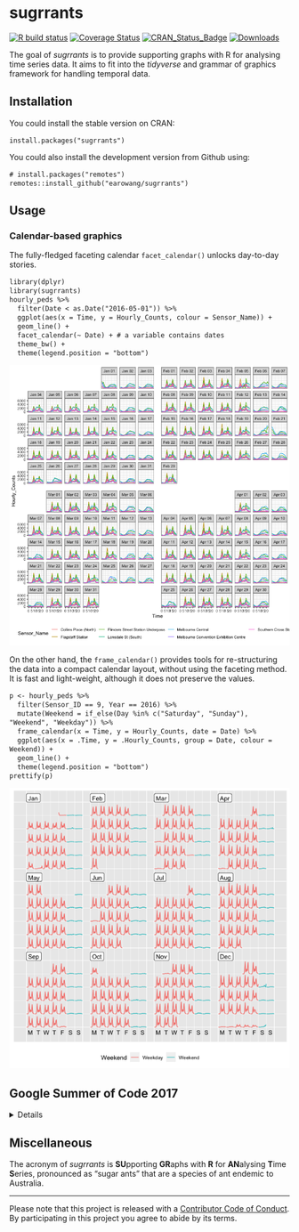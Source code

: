 
<!-- README.md is generated from README.Rmd. Please edit that file -->

sugrrants
=========

[![R build
status](https://github.com/earowang/sugrrants/workflows/R-CMD-check/badge.svg)](https://github.com/earowang/sugrrants/actions?workflow=R-CMD-check)
[![Coverage
Status](https://codecov.io/gh/earowang/sugrrants/branch/master/graph/badge.svg)](https://codecov.io/github/earowang/sugrrants?branch=master)
[![CRAN\_Status\_Badge](http://www.r-pkg.org/badges/version/sugrrants)](https://cran.r-project.org/package=sugrrants)
[![Downloads](http://cranlogs.r-pkg.org/badges/sugrrants?color=brightgreen)](https://cran.r-project.org/package=sugrrants)

The goal of *sugrrants* is to provide supporting graphs with R for
analysing time series data. It aims to fit into the *tidyverse* and
grammar of graphics framework for handling temporal data.

Installation
------------

You could install the stable version on CRAN:

    install.packages("sugrrants")

You could also install the development version from Github using:

    # install.packages("remotes")
    remotes::install_github("earowang/sugrrants")

Usage
-----

### Calendar-based graphics

The fully-fledged faceting calendar `facet_calendar()` unlocks
day-to-day stories.

    library(dplyr)
    library(sugrrants)
    hourly_peds %>%
      filter(Date < as.Date("2016-05-01")) %>% 
      ggplot(aes(x = Time, y = Hourly_Counts, colour = Sensor_Name)) +
      geom_line() +
      facet_calendar(~ Date) + # a variable contains dates
      theme_bw() +
      theme(legend.position = "bottom")

![](man/figures/facet-calendar-1.png)<!-- -->

On the other hand, the `frame_calendar()` provides tools for
re-structuring the data into a compact calendar layout, without using
the faceting method. It is fast and light-weight, although it does not
preserve the values.

    p <- hourly_peds %>%
      filter(Sensor_ID == 9, Year == 2016) %>%
      mutate(Weekend = if_else(Day %in% c("Saturday", "Sunday"), "Weekend", "Weekday")) %>%
      frame_calendar(x = Time, y = Hourly_Counts, date = Date) %>% 
      ggplot(aes(x = .Time, y = .Hourly_Counts, group = Date, colour = Weekend)) +
      geom_line() +
      theme(legend.position = "bottom")
    prettify(p)

![](man/figures/calendar-plot-1.png)<!-- -->

Google Summer of Code 2017
--------------------------

<details>

This package is part of the project—[Tidy data structures and visual
methods to support exploration of big temporal-context
data](https://summerofcode.withgoogle.com/projects/#4790455121215488),
which has been participated in Google Summer of Code 2017 (gsoc), for [R
project for statistical computing](https://www.r-project.org).

A new function `frame_calendar()`
\[[here](https://github.com/earowang/sugrrants/blob/master/R/frame-calendar.R)
and
[here](https://github.com/earowang/sugrrants/blob/master/R/calendar-fun.R)\]
in the **sugrrants** package has been developed and documented for
calendar-based graphics. I have also written a vignette
\[[source](https://github.com/earowang/sugrrants/blob/master/vignettes/frame-calendar.Rmd)
and [reader
view](https://pkg.earo.me/sugrrants/articles/frame-calendar.html)\],
which introduces and demonstrates the usage of the `frame_calendar()`
function. [Many unit
tests](https://github.com/earowang/sugrrants/blob/master/tests/testthat/test-calendar.R)
have been carried out to ensure the expected performance of this
function. The function implements non-standard evaluation and highlights
the [tidy evaluation](https://rlang.r-lib.org) in action. The initial
release (v0.1.0) of the package has been published on
[CRAN](https://CRAN.R-project.org/package=sugrrants) during the gsoc
summer time.

I have initialised a new R package
[**tsibble**](https://github.com/earowang/tsibble) for tidy temporal
data, as part of the project. The `tsibble()` function constructs a new
`tbl_ts` class for temporal data, and the `as_tsibble()` helps to
convert a few `ts` objects into the `tbl_ts` class. Some key verbs
(generics) from the **dplyr** package, such as `mutate()`,
`summarise()`, `filter()`, have been defined and developed for the
`tbl_ts` data class. The **tsibble** package was highly experimental
over the period of the gsoc
\[[commits](https://github.com/earowang/tsibble/commit/aba1cfc2eec88966c43232fe5d249522f88e1e27)\],
and these functions are very likely to be changed or improved in the
future.

A new package [**rwalkr**](https://github.com/earowang/rwalkr) has been
created and released on
[CRAN](https://cran.r-project.org/package=rwalkr) during the gsoc
summer. This package provides API to Melbourne pedestrian sensor data
and arrange the data in tidy temporal data form. Two functions including
[`walk_melb()`](https://github.com/earowang/rwalkr/blob/master/R/scrape.R)
and
[`shine_melb()`](https://github.com/earowang/rwalkr/blob/master/R/shiny.R),
have been written and documented as the v0.1.0 and v0.2.0 releases on
CRAN. The majority of the code for the function
[`run_melb()`](https://github.com/earowang/rwalkr/blob/master/R/soda.R)
has been done, but the interface needs improving after the gsoc.
</details>

Miscellaneous
-------------

The acronym of *sugrrants* is **SU**pporting **GR**aphs with **R** for
**AN**alysing **T**ime **S**eries, pronounced as “sugar ants” that are a
species of ant endemic to Australia.

------------------------------------------------------------------------

Please note that this project is released with a [Contributor Code of
Conduct](https://github.com/earowang/sugrrants/blob/master/.github/CODE_OF_CONDUCT.md).
By participating in this project you agree to abide by its terms.
